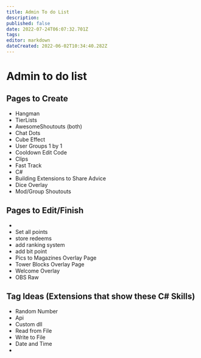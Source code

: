 ```yaml
---
title: Admin To do List
description: 
published: false
date: 2022-07-24T06:07:32.701Z
tags: 
editor: markdown
dateCreated: 2022-06-02T10:34:40.282Z
---
```


# Admin to do list

## Pages to Create
- Hangman
- TierLists 
- AwesomeShoutouts (both)
- Chat Dots
- Cube Effect
- User Groups 1 by 1
- Cooldown Edit Code
- Clips
- Fast Track
- C#
- Building Extensions to Share Advice
- Dice Overlay
- Mod/Group Shoutouts




## Pages to Edit/Finish

- 
- Set all points
- store redeems
- add ranking system
- add bit point
- Pics to Magazines Overlay Page
- Tower Blocks Overlay Page
- Welcome Overlay
- OBS Raw

## Tag Ideas (Extensions that show these C# Skills)
- Random Number
- Api
- Custom dll
- Read from File
- Write to File
- Date and Time
- 
